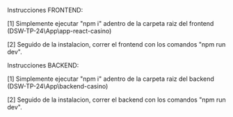 Instrucciones FRONTEND:

[1] Simplemente ejecutar "npm i" adentro de la carpeta raiz del frontend (DSW-TP-24\App\app-react-casino)

[2] Seguido de la instalacion, correr el frontend con los comandos "npm run dev".


Instrucciones BACKEND:

[1] Simplemente ejecutar "npm i" adentro de la carpeta raiz del backend (DSW-TP-24\App\backend-casino)

[2] Seguido de la instalacion, correr el backend con los comandos "npm run dev".